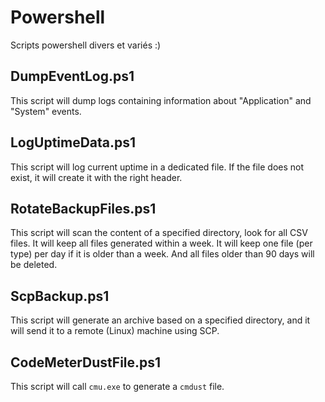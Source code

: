 # Powershell
Scripts powershell divers et variés :)

## DumpEventLog.ps1
This script will dump logs containing information about "Application" and "System" events.

## LogUptimeData.ps1
This script will log current uptime in a dedicated file. If the file does not exist, it will create it with the right header.

## RotateBackupFiles.ps1
This script will scan the content of a specified directory, look for all CSV files. It will keep all files generated within a week. It will keep one file (per type) per day if it is older than a week. And all files older than 90 days will be deleted.

## ScpBackup.ps1
This script will generate an archive based on a specified directory, and it will send it to a remote (Linux) machine using SCP.

## CodeMeterDustFile.ps1
This script will call `cmu.exe` to generate a `cmdust` file.
